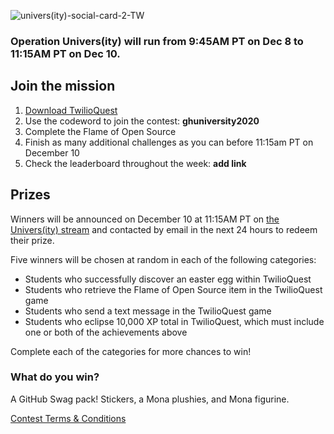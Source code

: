 ![univers(ity)-social-card-2-TW](https://user-images.githubusercontent.com/6633808/100240280-aea74480-2f32-11eb-82f4-b7b1da3b1982.png)

### Operation Univers(ity) will run from 9:45AM PT on Dec 8 to 11:15AM PT on Dec 10.

## Join the mission
1. [Download TwilioQuest](https://www.twilio.com/quest)
2. Use the codeword to join the contest: **ghuniversity2020**
3. Complete the Flame of Open Source
4. Finish as many additional challenges as you can before 11:15am PT on December 10
3. Check the leaderboard throughout the week: **add link**

## Prizes
Winners will be announced on December 10 at 11:15AM PT on [the Univers(ity) stream](https://education.github.com/university) and contacted by email in the next 24 hours to redeem their prize. 

Five winners will be chosen at random in each of the following categories:

* Students who successfully discover an easter egg within TwilioQuest
* Students who retrieve the Flame of Open Source item in the TwilioQuest game
* Students who send a text message in the TwilioQuest game
* Students who eclipse 10,000 XP total in TwilioQuest, which must include one or both of the achievements above

Complete each of the categories for more chances to win!

### What do you win?
A GitHub Swag pack! Stickers, a Mona plushies, and Mona figurine.

[Contest Terms & Conditions](https://github.com/github/education/files/5589513/GitHub.Education.Operation.Univers.ity.Event.Contest.Official.Rules.docx)



